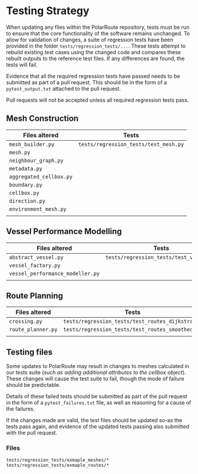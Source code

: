 # Testing Strategy
When updating any files within the PolarRoute repository, tests must be run to ensure that the core functionality of the software remains unchanged. To allow for validation of changes, a suite of regression tests have been provided in the folder `tests/regression_tests/...`. These tests attempt to rebuild existing test cases using the changed code and compares these rebuilt outputs to the reference test files. If any differences are found, the tests will fail. 

Evidence that all the required regression tests have passed needs to be submitted as part of a pull request. This should be in the form of a `pytest_output.txt` attached to the pull request. 

Pull requests will not be accepted unless all required regression tests pass. 

## Mesh Construction

| **Files altered**          | **Tests**                             |
|----------------------------|---------------------------------------|
| `mesh_builder.py`          | `tests/regression_tests/test_mesh.py` |
| `mesh.py`                  |                                       |
| `neighbour_graph.py`       |                                       |
| `metadata.py`              |                                       |
| `aggregated_cellbox.py`    |                                       |
| `boundary.py`              |                                       |
| `cellbox.py`               |                                       |
| `direction.py`             |                                       |
| `environment_mesh.py`      |                                       |
|                            |                                       |



## Vessel Performance Modelling
| **Files altered**                   | **Tests**                               |
|-------------------------------------|-----------------------------------------|
| `abstract_vessel.py`                | `tests/regression_tests/test_vessel.py` |
| `vessel_factory.py`                 |                                         |
| `vessel_performance_modeller.py`    |                                         |
|                                     |                                         |


## Route Planning

| **Files altered**    | **Tests**                                           |
|----------------------|-----------------------------------------------------|
| `crossing.py`        | `tests/regression_tests/test_routes_dijkstra.py`    |
| `route_planner.py`   | `tests/regression_tests/test_routes_smoothed.py`    |
|                      |                                                     |



## Testing files
Some updates to PolarRoute may result in changes to meshes calculated in our tests suite (*such as adding additional attributes to the cellbox object*). These changes will cause the test suite to fail, though the mode of failure should be predictable. 

Details of these failed tests should be submitted as part of the pull request in the form of a `pytest_failures.txt` file, as well as reasoning for a cause of the failures.

If the changes made are valid, the test files should be updated so-as the tests pass again, and evidence of the updated tests passing also submitted with the pull request. 

### Files
`tests/regression_tests/exmaple_meshes/*` 
`tests/regression_tests/exmaple_routes/*` 
